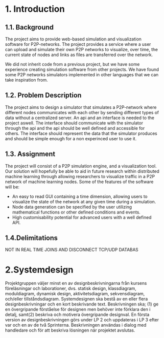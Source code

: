 <h1>1. Introduction </h1>
<h2>1.1. Background</h2>
<!-- needs -->

<p>

The project aims to provide web-based simulation and visualization software for P2P-networks. The project provides a service where a user can upload and simulate their own P2P networks to visualize, over time, the current state of nodes and links as files are transferred over the network.

We did not inherit code from a previous project, but we have some experience creating simulation software from other projects.  We have found some P2P networks simulators implemented in other languages that we can take inspiration from.



<h2>1.2. Problem Description </h2>
<p>The  project  aims  to  design  a  simulator  that  simulates  a  P2P-network  where different nodes communicates with each other by sending different types of data without a centralized server. An api and an interface is needed to the project aswell. The interface should communicate with the simulator through the api and the api should be well defined and accessible for others. The interface should represent the data that the simulator produces and should be simple enough for a non experinced user to use it. </p>

<h2>1.3. Assignment</h2> 

The project will consist of a P2P simulation engine, and a visualization tool. Our solution will hopefully be able to aid in future research within distributed machine learning through allowing researchers to visualize traffic in a P2P network of machine learning nodes. Some of the features of the software will be:

- An easy to read GUI containing a time dimension, allowing users to visualize the state of the network at any given time during a simulation.
- Node data generation can be specified by the user utilizing mathematical functions or other defined conditions and events.
- High customisability potential for advanced users with a well defined API.


<h2>1.4.Delimitations </h2>
<p>
NOT IN REAL TIME
JOINS AND DISCONNECT
TCP/UDP
DATABAS
</p>

<h1>2.Systemdesign </h1>
<p>
Projektgruppen väljer minst en av designbeskrivningarna från kursens föreläsningar och laborationer, dvs. statisk design, klassdiagram, moduldiagram, dynamisk design, aktivitetsdiagram, sekvensdiagram, och/eller tillståndsdiagram. 
Systemdesignen ska bestå av en eller flera designbeskrivningar och en kort beskrivande text. Beskrivningen ska; (1) ge en övergripande förståelse för designen men behöver inte förklara den i detalj, samt(2) beskriva och motivera övergripande designval. En första version av designbeskrivningen görs under LP 2 och uppdateras i LP 3 efter var och en av de två Sprinterna. Beskrivningen användas i dialog med handledare och för att beskriva lösningen när projektet avslutas. 
</p>
